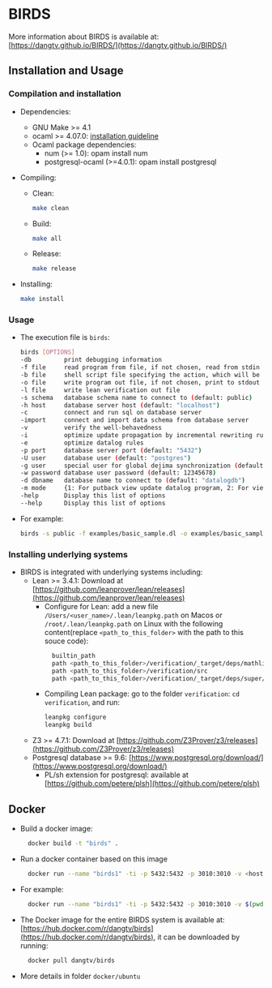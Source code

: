 # BIRDS

More information about BIRDS is available at: [https://dangtv.github.io/BIRDS/](https://dangtv.github.io/BIRDS/)

## Installation and Usage

### Compilation and installation

* Dependencies:
  * GNU Make >= 4.1
  * ocaml >= 4.07.0: [installation guideline](https://ocaml.org/docs/install.html)
  * Ocaml package dependencies:
    * num (>= 1.0): opam install num
    * postgresql-ocaml (>=4.0.1): opam install postgresql

* Compiling:
  * Clean:
    ```bash
    make clean
    ```
  * Build:
    ```bash
    make all
    ```
  * Release:
    ```bash
    make release
    ```
* Installing:
  ```bash 
  make install
  ```

### Usage

* The execution file is `birds`:
    ```bash
    birds [OPTIONS]
    -db         print debugging information
    -f file     read program from file, if not chosen, read from stdin
    -b file     shell script file specifying the action, which will be executed when there is any update on the view, if not chosen, execute nothing
    -o file     write program out file, if not chosen, print to stdout
    -l file     write lean verification out file
    -s schema   database schema name to connect to (default: public)
    -h host     database server host (default: "localhost")
    -c          connect and run sql on database server
    -import     connect and import data schema from database server
    -v          verify the well-behavedness
    -i          optimize update propagation by incremental rewriting rules
    -e          optimize datalog rules
    -p port     database server port (default: "5432")
    -U user     database user (default: "postgres")
    -g user     special user for global dejima synchronization (default: "dejima")
    -w password database user password (default: 12345678)
    -d dbname   database name to connect to (default: "datalogdb")
    -m mode     {1: For putback view update datalog program, 2: For view update datalog program containing view definition, update strategy and integrity constraints, 3: For only view definition datalog program} (default: 1)
    -help       Display this list of options
    --help      Display this list of options
    ```

* For example:
    ```bash
    birds -s public -f examples/basic_sample.dl -o examples/basic_sample.sql -v
    ```

### Installing underlying systems

* BIRDS is integrated with underlying systems including:
  * Lean >= 3.4.1: Download at [https://github.com/leanprover/lean/releases](https://github.com/leanprover/lean/releases)
    * Configure for Lean: add a new file `/Users/<user_name>/.lean/leanpkg.path` on Macos or `/root/.lean/leanpkg.path` on Linux with the following content(replace `<path_to_this_folder>` with the path to this souce code):
      ```bash 
        builtin_path
        path <path_to_this_folder>/verification/_target/deps/mathlib/.
        path <path_to_this_folder>/verification/src
        path <path_to_this_folder>/verification/_target/deps/super/src
      ```
    * Compiling Lean package: go to the folder `verification`: `cd verification`, and run:
      ```bash 
      leanpkg configure
      leanpkg build
      ```
  * Z3 >= 4.7.1: Download at [https://github.com/Z3Prover/z3/releases](https://github.com/Z3Prover/z3/releases)
  * Postgresql database >= 9.6: [https://www.postgresql.org/download/](https://www.postgresql.org/download/)
    * PL/sh extension for postgresql: available at [https://github.com/petere/plsh](https://github.com/petere/plsh)

## Docker 

* Build a docker image:
  ```bash 
    docker build -t "birds" .
  ```

* Run a docker container based on this image
  ```bash 
    docker run --name "birds1" -ti -p 5432:5432 -p 3010:3010 -v <host_folder>:<container_folder> birds
  ```

* For example:
  ```bash 
    docker run --name "birds1" -ti -p 5432:5432 -p 3010:3010 -v $(pwd)/examples:/root/examples birds
  ```

* The Docker image for the entire BIRDS system is available at: [https://hub.docker.com/r/dangtv/birds](https://hub.docker.com/r/dangtv/birds), it can be downloaded by running:
  ```bash
    docker pull dangtv/birds
  ```
* More details in folder `docker/ubuntu`